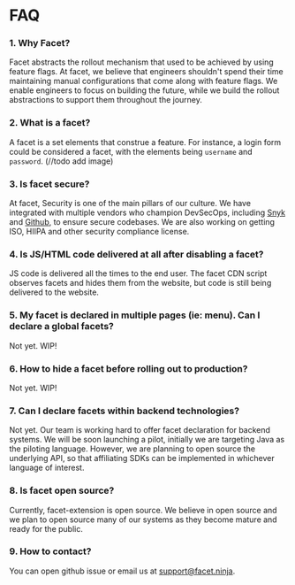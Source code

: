 # FAQ

### 1. Why Facet?<br/>
   Facet abstracts the rollout mechanism that used to be achieved by using feature flags. At facet, we believe that engineers shouldn't spend their time maintaining manual configurations that come along with feature flags. We enable engineers to focus on building the future, while we build the rollout abstractions to support them throughout the journey.

### 2. What is a facet? <br/>
   A facet is a set elements that construe a feature. For instance, a login form could be considered a facet, with the elements being `username` and `password`.
   (//todo add image)

### 3. Is facet secure? <br/>
   At facet, Security is one of the main pillars of our culture. We have integrated with multiple vendors who champion DevSecOps, including [Snyk](https://snyk.io/) and [Github](https://github.com/dependabot), to ensure secure codebases. We are also working on getting ISO, HIIPA and other security compliance license.

### 4. Is JS/HTML code delivered at all after disabling a facet?<br/>
   JS code is delivered all the times to the end user. The facet CDN script observes facets and hides them from the website, but code is still being delivered to the website.

### 5. My facet is declared in multiple pages (ie: menu). Can I declare a global facets?<br/>
   Not yet. WIP!

### 6. How to hide a facet before rolling out to production?<br/>
   Not yet. WIP!

### 7. Can I declare facets within backend technologies? <br/>
   Not yet. Our team is working hard to offer facet declaration for backend systems. We will be soon launching a pilot, initially we are targeting Java as the piloting language. However, we are planning to open source the underlying API, so that affiliating SDKs can be implemented in whichever language of interest.

### 8. Is facet open source? <br/>
   Currently, facet-extension is open source. We believe in open source and we plan to open source many of our systems as they become mature and ready for the public.

### 9. How to contact? <br/>
   You can open github issue or email us at support@facet.ninja.
